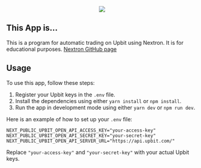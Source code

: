 <p align="center"><img src="https://i.imgur.com/NZfsD1p.png"></p>

## This App is...

This is a program for automatic trading on Upbit using Nextron. It is for educational purposes.
[Nextron GitHub page](https://github.com/saltyshiomix/nextron)

## Usage

To use this app, follow these steps:

1. Register your Upbit keys in the `.env` file.
2. Install the dependencies using either `yarn install` or `npm install`.
3. Run the app in development mode using either `yarn dev` or `npm run dev`.

Here is an example of how to set up your `.env` file:

```
NEXT_PUBLIC_UPBIT_OPEN_API_ACCESS_KEY="your-access-key"
NEXT_PUBLIC_UPBIT_OPEN_API_SECRET_KEY="your-secret-key"
NEXT_PUBLIC_UPBIT_OPEN_API_SERVER_URL="https://api.upbit.com/"
```

Replace `"your-access-key"` and `"your-secret-key"` with your actual Upbit keys.

